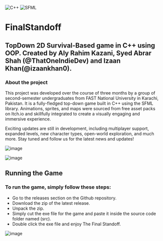 ![C++](https://img.shields.io/badge/c++-%2300599C.svg?style=for-the-badge&logo=c%2B%2B&logoColor=white)
![SFML](https://img.shields.io/badge/SFML-8CC445.svg?style=for-the-badge&logo=SFML&logoColor=white)
# FinalStandoff

## TopDown 2D Survival-Based game in C++ using OOP. Created by Aly Rahim Kazani, Syed Abrar Shah (@ThatOneIndieDev) and Izaan Khan(@izaankhan0).

### About the project
This project was developed over the course of three months by a group of second-semester undergraduates from FAST National University in Karachi, Pakistan. It is a fully-fledged top-down game built in C++ using the SFML library. Animations, sprites, and maps were sourced from free asset packs on Itch.io and skillfully integrated to create a visually engaging and immersive experience.

Exciting updates are still in development, including multiplayer support, expanded levels, new character types, open-world exploration, and much more. Stay tuned and follow us for the latest news and updates!

 ![image](https://github.com/user-attachments/assets/f66e7823-8b57-4268-aa4c-6ae703eb90c6) 
 
 ![image](https://github.com/user-attachments/assets/ce767f0d-08b6-47fc-af5c-605982d3dbdf)

## Running the Game
### To run the game, simply follow these steps:
- Go to the releases section on the Github repository.
- Download the zip of the latest release.
- Unpack the zip.
- Simply cut the exe file for the game and paste it inside the source code folder named (src).
- Double click the exe file and enjoy The Final Standoff.

![image](https://github.com/user-attachments/assets/2e4afe96-4c2f-4b8b-969d-95fd68bd4282)

